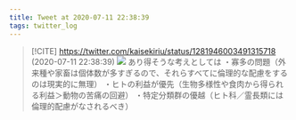 ```yaml
---
title: Tweet at 2020-07-11 22:38:39
tags: twitter_log
---
```


> [!CITE] https://twitter.com/kaisekiriu/status/1281946003491315718 (2020-07-11 22:38:39)
> ![](https://twitter.com/kaisekiriu/status/1281946003491315718)
> あり得そうな考えとしては
> ・寡多の問題（外来種や家畜は個体数が多すぎるので、それらすべてに倫理的な配慮をするのは現実的に無理）
> ・ヒトの利益が優先（生物多様性や食肉から得られる利益＞動物の苦痛の回避）
> ・特定分類群の優越（ヒト科／霊長類には倫理的配慮がなされるべき）
